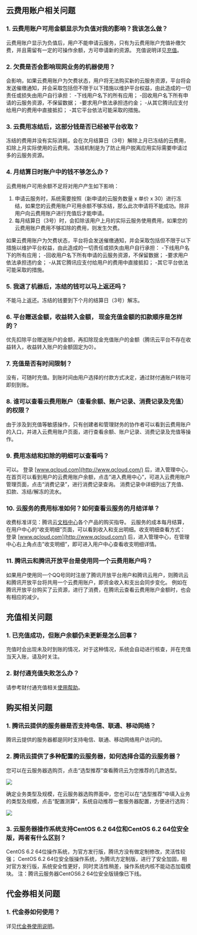 ## 云费用账户相关问题

### 1. 云费用账户可用金额显示为负值对我的影响？我该怎么做？

云费用账户显示为负值后，用户不能申请云服务，只有为云费用账户充值补缴欠费，并且需留有一定的可操作余额，方可申请新的资源。 
充值说明详见[充值](/doc/product/285/充值)。

### 2. 欠费是否会影响现网业务的机器使用？

会影响，如果云费用账户为欠费状态，用户将无法购买新的云服务资源，平台将会发送催缴通知，并会采取包括但不限于以下措施以维护平台权益，由此造成的一切责任或损失由用户自行承担：
-下线用户名下的所有应用；
-回收用户名下所有申请的云服务资源，不保留数据；
-要求用户依法承担违约金；
-从其它腾讯应支付给用户的费用中直接抵扣；
-其它平台依法可能采取的措施。

### 3. 云费用冻结后，这部分钱是否已经被平台收取？

冻结的费用并没有实际消耗，会在次月结算日（3号）解除上月已冻结的云费用，扣除上月实际使用的云费用。
冻结机制是为了防止用户脱离应用实际需要申请过多的云服务资源。

### 4. 月结算日时账户中的钱不够怎么办？

云费用帐户可用余额不足将对用户产生如下影响：
1. 申请云服务时，系统需要按照（新申请的云服务数量 x 单价 x 30）进行冻结，如果您的云费用账户可用余额不够冻结，那么此次申请将不能成功。除非用户向云费用账户进行充值后才能申请。 
2. 每月结算日（3号）时，会扣除该用户上月的实际云服务使用费用，如果您的云费用账户费用不够扣除的费用，则发生欠费。

如果云费用账户为欠费状态，平台将会发送催缴通知，并会采取包括但不限于以下措施以维护平台权益，由此造成的一切责任或损失由用户自行承担：
-下线用户名下的所有应用；
-回收用户名下所有申请的云服务资源，不保留数据；
-要求用户依法承担违约金；
-从其它腾讯应支付给用户的费用中直接抵扣；
-其它平台依法可能采取的措施。

### 5. 我退了机器后，冻结的钱可以马上返还吗？

不能马上返还。冻结的钱要到下个月的结算日（3号）解冻。

### 6. 平台赠送金额，收益转入金额， 现金充值金额的扣款顺序是怎样的？

优先扣除平台赠送账户的金额，再扣除现金充值账户的金额（腾讯云平台不存在收益转入，收益转入账户的金额固定为0）。

### 7. 充值是否有时间限制？

没有，可随时充值。到账时间由用户选择的付款方式决定，通过财付通账户转账可即刻到账。 

### 8. 谁可以查看云费用账户（查看余额、账户记录、消费记录及充值）的权限？

由于涉及到充值等敏感操作，只有创建者和管理财务的协作者可以看到云费用账户的入口，并进入云费用账户页面，进行查看余额、账户记录、消费记录及充值等操作。

### 9. 费用冻结和扣除的明细可以查看吗？

可以。
登录  [www.qcloud.com](http://www.qcloud.com/) 后，进入管理中心，在首页可以看到用户的云费用账户余额，点击”进入费用中心”，可进入云费用账户管理页面，点击“消费记录”，进行消费记录查询。
消费记录中详细列出了充值、扣款、冻结/解冻的流水。

### 10. 云服务的费用标准如何？如何查看云服务的月结详单？

收费标准详见：腾讯云[文档中心](http://www.qcloud.com/doc)各个产品的购买指导。
云服务的成本每月结算，在用户中心的“收支明细”页面，可以看到收入和支出明细。收支明细查看方式：
登录 [www.qcloud.com](http://www.qcloud.com/) 后，进入管理中心，在管理中心右上角点击”收支明细”，即可进入用户中心查看收支明细详情。

### 11. 腾讯云和腾讯开放平台是使用同一个云费用账户吗？

如果用户使用同一个QQ号同时注册了腾讯开放平台用户和腾讯云用户，则腾讯云和腾讯开放平台将共用一个云费用账户，即资金收入和支出会同步变化。
例如在腾讯开放平台购买了云资源，进行了消费，在腾讯云查看云费用账户金额时，也会有相应的减少。

## 充值相关问题

### 1. 已充值成功，但账户余额仍未更新是怎么回事？

充值时会出现未及时到账的情况，对于这种情况，系统会自动进行核查，并在充值当天入账，请及时关注。

### 2. 财付通充值失败怎么办？

请参考财付通充值相关[使用帮助](http://help.tenpay.com/cgi-bin/helpcenter/help_center.cgi?id=18&type=2)。

## 购买相关问题

### 1. 腾讯云提供的服务器是否支持电信、联通、移动网络？

腾讯云提供的服务器都是同时支持电信、联通、移动网络用户访问的。

### 2. 腾讯云提供了多种配置的云服务器，如何选择合适的云服务器？

您可以在云服务器选购页，点击“选型推荐”查看腾讯云为您推荐的几款选型。

![](//mccdn.qcloud.com/img569f33acddf34.png)

确定业务类型及规模，在云服务器选购界面中，您也可以在“选型推荐”中填入业务的类型及规模，点击“配置测算”，系统自动推荐一套服务器配置，方便进行选购：

![](//mccdn.qcloud.com/img569f326b7bd9b.png)

### 3. 云服务器操作系统支持CentOS 6.2 64位和CentOS 6.2 64位安全版，两者有什么区别？

CentOS 6.2 64位操作系统，为官方发行版，腾讯方没有做定制修改，灵活性较强；
CentOS 6.2 64位安全版操作系统，为腾讯方定制版，进行了安全加固，相对官方发行版，系统安全性更好，同时灵活性稍差，操作系统内核不能动态加载模块。
注：腾讯云服务器CentOS6.2 64位安全版镜像已下线。

## 代金券相关问题

### 1. 代金券如何使用？

详见[代金券使用说明](/doc/product/285/代金券)。